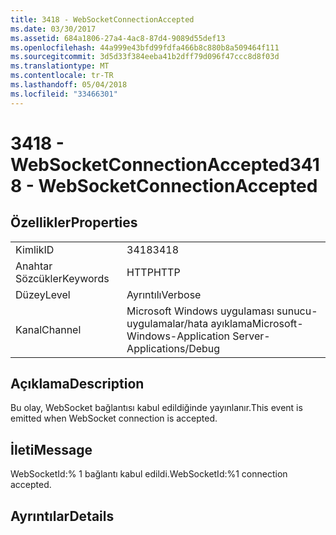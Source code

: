 ```yaml
---
title: 3418 - WebSocketConnectionAccepted
ms.date: 03/30/2017
ms.assetid: 684a1806-27a4-4ac8-87d4-9089d55def13
ms.openlocfilehash: 44a999e43bfd99fdfa466b8c880b8a509464f111
ms.sourcegitcommit: 3d5d33f384eeba41b2dff79d096f47ccc8d8f03d
ms.translationtype: MT
ms.contentlocale: tr-TR
ms.lasthandoff: 05/04/2018
ms.locfileid: "33466301"
---
```

# <a name="3418---websocketconnectionaccepted"></a><span data-ttu-id="aae8a-102">3418 - WebSocketConnectionAccepted</span><span class="sxs-lookup"><span data-stu-id="aae8a-102">3418 - WebSocketConnectionAccepted</span></span>
## <a name="properties"></a><span data-ttu-id="aae8a-103">Özellikler</span><span class="sxs-lookup"><span data-stu-id="aae8a-103">Properties</span></span>  
  
|||  
|-|-|  
|<span data-ttu-id="aae8a-104">Kimlik</span><span class="sxs-lookup"><span data-stu-id="aae8a-104">ID</span></span>|<span data-ttu-id="aae8a-105">3418</span><span class="sxs-lookup"><span data-stu-id="aae8a-105">3418</span></span>|  
|<span data-ttu-id="aae8a-106">Anahtar Sözcükler</span><span class="sxs-lookup"><span data-stu-id="aae8a-106">Keywords</span></span>|<span data-ttu-id="aae8a-107">HTTP</span><span class="sxs-lookup"><span data-stu-id="aae8a-107">HTTP</span></span>|  
|<span data-ttu-id="aae8a-108">Düzey</span><span class="sxs-lookup"><span data-stu-id="aae8a-108">Level</span></span>|<span data-ttu-id="aae8a-109">Ayrıntılı</span><span class="sxs-lookup"><span data-stu-id="aae8a-109">Verbose</span></span>|  
|<span data-ttu-id="aae8a-110">Kanal</span><span class="sxs-lookup"><span data-stu-id="aae8a-110">Channel</span></span>|<span data-ttu-id="aae8a-111">Microsoft Windows uygulaması sunucu-uygulamalar/hata ayıklama</span><span class="sxs-lookup"><span data-stu-id="aae8a-111">Microsoft-Windows-Application Server-Applications/Debug</span></span>|  
  
## <a name="description"></a><span data-ttu-id="aae8a-112">Açıklama</span><span class="sxs-lookup"><span data-stu-id="aae8a-112">Description</span></span>  
 <span data-ttu-id="aae8a-113">Bu olay, WebSocket bağlantısı kabul edildiğinde yayınlanır.</span><span class="sxs-lookup"><span data-stu-id="aae8a-113">This event is emitted when WebSocket connection is accepted.</span></span>  
  
## <a name="message"></a><span data-ttu-id="aae8a-114">İleti</span><span class="sxs-lookup"><span data-stu-id="aae8a-114">Message</span></span>  
 <span data-ttu-id="aae8a-115">WebSocketId:% 1 bağlantı kabul edildi.</span><span class="sxs-lookup"><span data-stu-id="aae8a-115">WebSocketId:%1 connection accepted.</span></span>  
  
## <a name="details"></a><span data-ttu-id="aae8a-116">Ayrıntılar</span><span class="sxs-lookup"><span data-stu-id="aae8a-116">Details</span></span>
